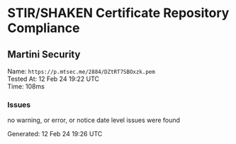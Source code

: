 # STIR/SHAKEN Certificate Repository Compliance

## Martini Security

Name: `https://p.mtsec.me/2884/DZtRT7SBOxzk.pem`\
Tested At: 12 Feb 24 19:22 UTC\
Time: 108ms

### Issues

no warning, or error, or notice date level issues were found

Generated: 12 Feb 24 19:26 UTC